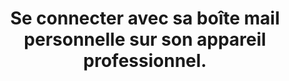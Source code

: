 ---
category: category--kiTZR7ZZs8EMe4z11DSq
definitions:
- definition-E9kkWzwyQhfj1cbo3tkjC
- definition-cRI7CDWCf1_Jit3-g_CGx
goodPractices:
- good-practice--QJBn0ZMHG1OQ27A_MNIV
risks:
- Infecter ce dernier avec la synchronisation automatique de sa boîte mail et mettre
  en danger son outil de travail.
title: Se connecter avec sa boîte mail personnelle sur son appareil professionnel.
uuid: vulnerability-p8IyglRJrg2PtPCbfHGMo
visibleInCms: true
---